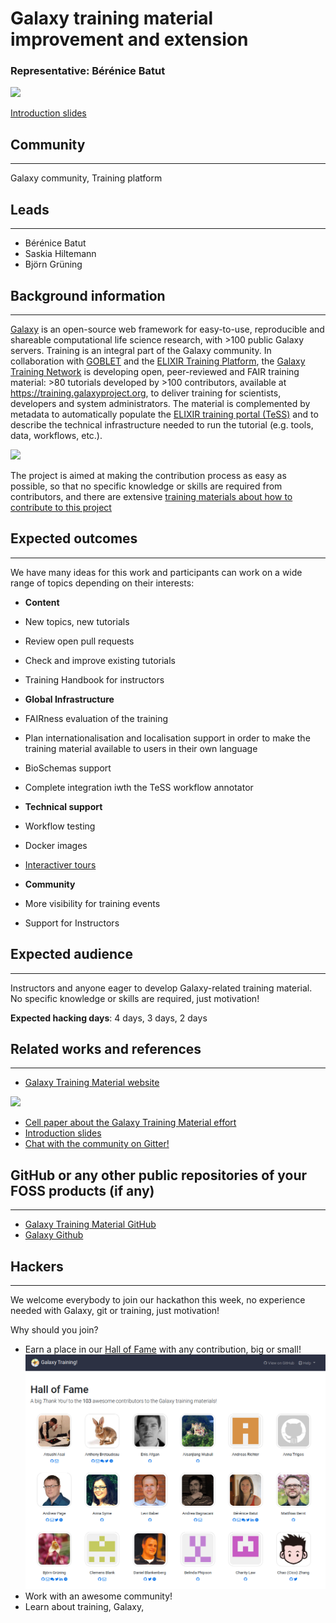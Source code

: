 # Galaxy training material improvement and extension

### Representative: Bérénice Batut

![](images/cover_art.png)

[Introduction slides](http://bebatut.fr/talks/18/11_12_biohackathon/)

## Community
---

Galaxy community, Training platform

## Leads
---
- Bérénice Batut
- Saskia Hiltemann
- Björn Grüning

## Background information
---
[Galaxy](https://galaxyproject.org) is an open-source web framework for easy-to-use, reproducible and shareable computational life science research, with >100 public Galaxy servers. Training is an integral part of the Galaxy community. In collaboration with [GOBLET](https://www.mygoblet.org/) and the [ELIXIR Training Platform](https://www.elixir-europe.org/platforms/training), the [Galaxy Training Network](https://galaxyproject.org/teach/gtn/) is developing open, peer-reviewed and FAIR training material: >80 tutorials developed by >100 contributors, available at https://training.galaxyproject.org, to deliver training for scientists, developers and system administrators. The material is complemented by metadata to automatically populate the [ELIXIR training portal (TeSS)](https://tess.elixir-europe.org/) and to describe the technical infrastructure needed to run the tutorial (e.g. tools, data, workflows, etc.).

![](images/infra.png)

The project is aimed at making the contribution process as easy as possible, so that no specific knowledge or skills are required from contributors, and there are extensive [training materials about how to contribute to this project](https://galaxyproject.github.io/training-material/topics/contributing://galaxyproject.github.io/training-material/topics/contributing/)


## Expected outcomes
---

We have many ideas for this work and participants can work on a wide range of topics depending on their interests:

- **Content**
 - New topics, new tutorials
 - Review open pull requests
 - Check and improve existing tutorials
 - Training Handbook for instructors

- **Global Infrastructure**
 - FAIRness evaluation of the training
 - Plan internationalisation and localisation support in order to make the training material available to users in their own language
 - BioSchemas support
 - Complete integration iwth the TeSS workflow annotator

- **Technical support**
 - Workflow testing
 - Docker images
 - [Interactiver tours]()

- **Community**
 - More visibility for training events
 - Support for Instructors

## Expected audience
---

Instructors and anyone eager to develop Galaxy-related training material. No specific knowledge or skills are required, just motivation!

**Expected hacking days**: 4 days, 3 days, 2 days

## Related works and references
---

- [Galaxy Training Material website](https://training.galaxyproject.org/)

![](images/qr-code-small.png)

- [Cell paper about the Galaxy Training Material effort](https://www.sciencedirect.com/science/article/pii/S2405471218302308)
- [Introduction slides](http://bebatut.fr/talks/18/11_12_biohackathon/)
- [Chat with the community on Gitter!](https://gitter.im/Galaxy-Training-Network/Lobby)

## GitHub or any other public repositories of your FOSS products (if any)
---

- [Galaxy Training Material GitHub](https://github.com/galaxyproject/training-material)
- [Galaxy Github](https://github.com/galaxyproject/galaxy)

## Hackers
---

We welcome everybody to join our hackathon this week, no experience needed with Galaxy, git or training, just motivation!

Why should you join?

- Earn a place in our [Hall of Fame](https://galaxyproject.github.io/training-material/hall-of-fame) with any contribution, big or small!
  ![](images/hall-of-fame.png)
- Work with an awesome community!
- Learn about training, Galaxy,
